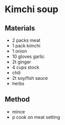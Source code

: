 # Kimchi soup
## Materials
* 2 packs meat
* 1 pack kimchi
* 1 onion
* 10 gloves garlic
* 2t ginger
* 4 cups stock
* chili
* 2t soy/fish sauce
* herbs

## Method
* mince
* p cook on meat setting

